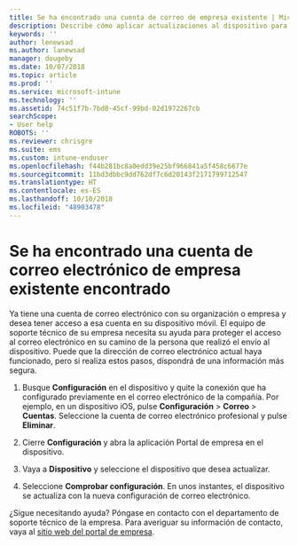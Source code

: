 ```yaml
---
title: Se ha encontrado una cuenta de correo de empresa existente | Microsoft Docs
description: Describe cómo aplicar actualizaciones al dispositivo para que pueda tener acceso de nuevo al correo electrónico profesional o educativo.
keywords: ''
author: lenewsad
ms.author: lanewsad
manager: dougeby
ms.date: 10/07/2018
ms.topic: article
ms.prod: ''
ms.service: microsoft-intune
ms.technology: ''
ms.assetid: 74c51f7b-7bd8-45cf-99bd-02d1972267cb
searchScope:
- User help
ROBOTS: ''
ms.reviewer: chrisgre
ms.suite: ems
ms.custom: intune-enduser
ms.openlocfilehash: f44b281bc8a0edd39e25bf966841a5f458c6677e
ms.sourcegitcommit: 11bd3dbbc9dd762df7c6d20143f2171799712547
ms.translationtype: HT
ms.contentlocale: es-ES
ms.lasthandoff: 10/10/2018
ms.locfileid: "48903478"
---
```

# <a name="an-existing-company-email-account-was-found"></a>Se ha encontrado una cuenta de correo electrónico de empresa existente encontrado

Ya tiene una cuenta de correo electrónico con su organización o empresa y desea tener acceso a esa cuenta en su dispositivo móvil. El equipo de soporte técnico de su empresa necesita su ayuda para proteger el acceso al correo electrónico en su camino de la persona que realizó el envío al dispositivo. Puede que la dirección de correo electrónico actual haya funcionado, pero si realiza estos pasos, dispondrá de una información más segura.

1.  Busque **Configuración** en el dispositivo y quite la conexión que ha configurado previamente en el correo electrónico de la compañía.  Por ejemplo, en un dispositivo iOS, pulse **Configuración** > **Correo** > **Cuentas**. Seleccione la cuenta de correo electrónico profesional y pulse **Eliminar**.

2.  Cierre **Configuración** y abra la aplicación Portal de empresa en el dispositivo.  

3. Vaya a **Dispositivo** y seleccione el dispositivo que desea actualizar.

4. Seleccione **Comprobar configuración**. En unos instantes, el dispositivo se actualiza con la nueva configuración de correo electrónico.

¿Sigue necesitando ayuda? Póngase en contacto con el departamento de soporte técnico de la empresa. Para averiguar su información de contacto, vaya al [sitio web del portal de empresa](https://go.microsoft.com/fwlink/?linkid=2010980).
